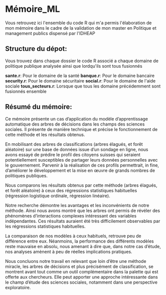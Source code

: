 # Mémoire_ML

Vous retrouvez ici l'ensemble du code R qui m'a permis l'élaboration de mon mémoire dans le cadre de la validation de mon master en Politique et management publics dispensé par l'IDHEAP

## Structure du dépot:

Vous trouvez dans chaque dossier le code R associé a chaque domaine de politique publique analysée ainsi que lordqu'ils sont tous fusionnés

__sante.r__: Pour le domaine de la santé
__banque.r__: Pour le domaine bancaire 
__security.r__: Pour le domaine sécuritaire
__social.r__: Pour le domaine de l'aide sociale
__tous_secteurs.r__: Lorsque que tous les domaine précédemment sont fusionnés ensemble

## Résumé du mémoire:

Ce mémoire présente un cas d’application du modèle d’apprentissage automatique des arbres de décisions dans les champs des sciences sociales. Il présente de manière technique et précise le fonctionnement de cette méthode et les résultats obtenus.

En mobilisant des arbres de classifications (arbres élagués, et forêt aléatoire) sur une base de données issue d’un sondage en ligne, nous avons essayé de prédire le profil des citoyens suisses qui seraient potentiellement susceptibles de partager leurs données personnelles avec le gouvernement. Parvenir à la réalisation de ces profils permettrait, in fine, d’améliorer le développement et la mise en œuvre de grands nombres de politiques publiques.

Nous comparons les résultats obtenus par cette méthode (arbres élagués, et forêt aléatoire) à ceux des régressions statistiques habituelles (régression logistique ordinale, régression linéaire).

Notre recherche démontre les avantages et les inconvénients de notre méthode. Ainsi nous avons montré que les arbres ont permis de révéler des phénomènes d’interactions complexes intéressant des variables indépendantes. Ces résultats auraient été très difficilement observables par les régressions statistiques habituelles.

La comparaison de nos modèles à ceux habituels, retrouve peu de différence entre eux. Néanmoins, la performance des différents modèles reste mauvaise en absolu, nous amenant à dire que, dans notre cas d’étude, nos analyses amènent à peu de réelles implications pratiques.

Nous concluons notre travail en relevant que loin d’être une méthode miracle, les arbres de décisions et plus précisément de classification, se montrent avant tout comme un outil complémentaire dans la palette qui est offerte aux chercheurs. Elle peut apporter une approche intéressante dans le champ d’étude des sciences sociales, notamment dans une perspective exploratoire.
